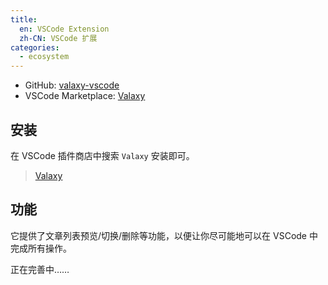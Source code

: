 ```yaml
---
title:
  en: VSCode Extension
  zh-CN: VSCode 扩展
categories:
  - ecosystem
---
```


- GitHub: [valaxy-vscode](https://github.com/YunYouJun/valaxy-vscode)
- VSCode Marketplace: [Valaxy](https://marketplace.visualstudio.com/items?itemName=yunyoujun.valaxy)

## 安装

在 VSCode 插件商店中搜索 `Valaxy` 安装即可。

> [Valaxy](https://marketplace.visualstudio.com/items?itemName=yunyoujun.valaxy)

## 功能

它提供了文章列表预览/切换/删除等功能，以便让你尽可能地可以在 VSCode 中完成所有操作。

正在完善中……
